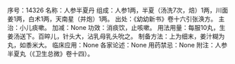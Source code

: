 序号：14326
名称：人参半夏丹
组成：人参1两，半夏（汤洗7次，焙）1两，川面姜1两，白术1两，天南星（并炮）1两。
出处：《幼幼新书》卷十六引张涣方。
主治：小儿痰嗽。
加减：None
功效：消痰饮，止咳嗽。
用法用量：每服10丸，生姜汤送下。百晬儿，针头大，沾乳母乳头吮之。
制备方法：上为细末，姜汁糊为丸，如黍米大。
临床应用：None
各家论述：None
用药禁忌：None
附注：人参半夏丸（《卫生总微》卷十四）。
